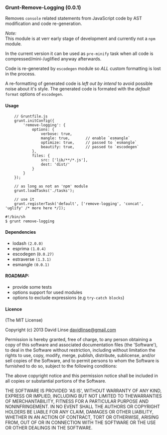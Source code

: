 ### Grunt-Remove-Logging (0.0.1)

Removes `console` related statements from JavaScript code by AST modification and code re-generation.

_Note:_<br/>
This module is at verr early stage of development and currently not a `npm` module.

In the current version it can be used as `pre-minify` task when all code is compressed/mini-/uglified anyway afterwards.

Code is re-generated by `escodegen` module so _ALL_ custom formatting is lost
in the process.

A re-formatting of generated code is _left out by intend_ to avoid possible noise about it's style.
The generated code is formated with the _default_ `format` options of `escodegen`.


#### Usage

```
    // Gruntfile.js
    grunt.initConfig({
        'remove-logging': {
            options: {
                verbose: true,
                mangle: true,       // enable `esmangle`
                optimize: true,     // passed to `esmangle`
                beautify: true,     // passed to `escodegen`
            },
            files: {
                src: ['lib/**/*.js'],
                dest: 'dist/'
            }
        }
    });

    // as long as not an 'npm' module
    grunt.loadTasks('./tasks');

    // use it
    grunt.registerTask('default', ['remove-logging', 'concat', 'uglify' /* more here */]);
```


    #!/bin/sh
    $ grunt remove-logging


#### Dependencies

* lodash `(2.0.0)`
* esprima `(1.0.4)`
* escodegen (`0.0.27)`
* estraverse `(1.3.1)`
* esmangle `(0.0.1)`


#### ROADMAP:

* provide some tests
* options support for used modules
* options to exclude expressions (e.g `try-catch blocks`)


#### Licence

(The MIT License)

Copyright (c) 2013 David Linse <davidlinse@gmail.com>

Permission is hereby granted, free of charge, to any person obtaining a copy of this software and associated documentation
files (the 'Software'), to deal in the Software without restriction, including without limitation the rights to use, copy,
modify, merge, publish, distribute, sublicense, and/or sell copies of the Software, and to permit persons to whom the
Software is furnished to do so, subject to the following conditions:

The above copyright notice and this permission notice shall be included in all copies or substantial portions of the
Software.

THE SOFTWARE IS PROVIDED 'AS IS', WITHOUT WARRANTY OF ANY KIND, EXPRESS OR IMPLIED, INCLUDING BUT NOT LIMITED TO
THEWARRANTIES OF MERCHANTABILITY, FITNESS FOR A PARTICULAR PURPOSE AND NONINFRINGEMENT. IN NO EVENT SHALL THE AUTHORS OR
COPYRIGHT HOLDERS BE LIABLE FOR ANY CLAIM, DAMAGES OR OTHER LIABILITY, WHETHER IN AN ACTION OF CONTRACT, TORT OR OTHERWISE,
ARISING FROM, OUT OF OR IN CONNECTION WITH THE SOFTWARE OR THE USE OR OTHER DEALINGS IN THE SOFTWARE.

